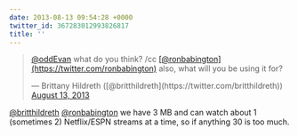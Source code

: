 ```yaml
---
date: 2013-08-13 09:54:28 +0000
twitter_id: 367283012993826817
title: ''
---
```


<blockquote class="twitter-tweet"><p lang="en" dir="ltr"><a href="https://twitter.com/oddEvan?ref_src=twsrc%5Etfw">@oddEvan</a> what do you think? /cc <a href="https://twitter.com/ronbabington?ref_src=twsrc%5Etfw">[@ronbabington](https://twitter.com/ronbabington)</a> also, what will you be using it for?</p>&mdash; Brittany Hildreth ([@britthildreth](https://twitter.com/britthildreth)) <a href="https://twitter.com/britthildreth/status/367281776907264000?ref_src=twsrc%5Etfw">August 13, 2013</a></blockquote>
<script async src="https://platform.twitter.com/widgets.js" charset="utf-8"></script>

[@britthildreth](https://twitter.com/britthildreth) [@ronbabington](https://twitter.com/ronbabington) we have 3 MB and can watch about 1 (sometimes 2) Netflix/ESPN streams at a time, so if anything 30 is too much.
